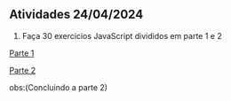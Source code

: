 
## Atividades 24/04/2024

1. Faça 30 exercicios JavaScript divididos em parte 1 e 2  

[Parte 1](https://github.com/ThiagooSG/FullStack_RPV/tree/main/FullStack_RPV/back_end/Atividades_04032024/Parte1)

[Parte 2](https://github.com/ThiagooSG/FullStack_RPV/tree/main/FullStack_RPV/back_end/Atividades_04032024/Parte2)

obs:(Concluindo a parte 2)  
